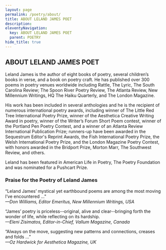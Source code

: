 ```yaml
---
layout: page
permalink: /poetry/about/
title: ABOUT LELAND JAMES POET
description: 
eleventyNavigation:
  key: ABOUT LELAND JAMES POET
  parent: POETRY
hide_title: true
---
```

## ABOUT LELAND JAMES POET

Leland James is the author of eight books of poetry, several children’s books in verse, and a book on poetry craft. He has published over 300 poems in poetry venues worldwide including Rattle, The Lyric, The South Carolina Review; The Spoon River Poetry Review, The Atlanta Review, New Millennium Writings, HQ The Haiku Quarterly, and The London Magazine. 

His work has been included in several anthologies and he is the recipient of numerous international poetry awards, including winner of The Little Red Tree International Poetry Prize, winner of the Aesthetica Creative Writing Award in poetry, winner of the Writer’s Forum Short Poem contest, winner of the Portland Pen Poetry Contest, and a winner of an Atlanta Review International Publication Prize; runners-up have been awarded in the Sequestrum Editor's Reprint Awards, the Fish International Poetry Prize, the Welsh International Poetry Prize, and the London Magazine Poetry Contest, with honors awarded in the Bridport Prize, Morton Marr, The Southwest Review, and others. 

Leland has been featured in American Life in Poetry, The Poetry Foundation and was nominated for a Pushcart Prize.

### Praise for the Poetry of Leland James

“Leland James’ mystical yet earthbound poems are among the most moving I’ve encountered ..."  
*—Don Williams, Editor Emeritus, New Millennium Writings, USA*

“James’ poetry is priceless--original, alive and clear--bringing forth the wonder of life, while reflecting on its hardship.  
*—Eleni Zisimatos, Editor-in-Chief, Vallum Magazine, Canada*

“Always on the move, suggesting new patterns and connections, creases and folds ...”  
*—Oz Hardwick for Aesthetica Magazine, UK*